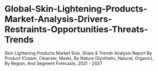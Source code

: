 # Global-Skin-Lightening-Products-Market-Analysis-Drivers-Restraints-Opportunities-Threats-Trends
Skin Lightening Products Market Size, Share &amp; Trends Analysis Report By Product (Cream, Cleanser, Mask), By Nature (Synthetic, Natural, Organic), By Region, And Segment Forecasts, 2021 - 2027
